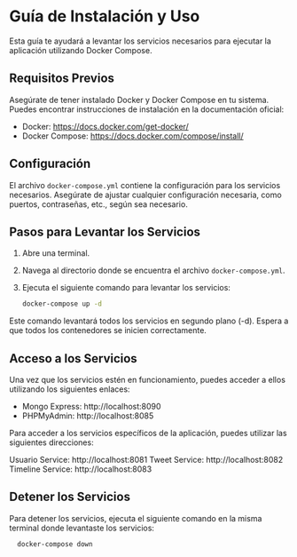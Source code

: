 # Guía de Instalación y Uso

Esta guía te ayudará a levantar los servicios necesarios para ejecutar la aplicación utilizando Docker Compose.

## Requisitos Previos

Asegúrate de tener instalado Docker y Docker Compose en tu sistema. Puedes encontrar instrucciones de instalación en la documentación oficial:

- Docker: https://docs.docker.com/get-docker/
- Docker Compose: https://docs.docker.com/compose/install/

## Configuración

El archivo `docker-compose.yml` contiene la configuración para los servicios necesarios. Asegúrate de ajustar cualquier configuración necesaria, como puertos, contraseñas, etc., según sea necesario.

## Pasos para Levantar los Servicios

1. Abre una terminal.
2. Navega al directorio donde se encuentra el archivo `docker-compose.yml`.
3. Ejecuta el siguiente comando para levantar los servicios:

   ```bash
   docker-compose up -d

Este comando levantará todos los servicios en segundo plano (-d).
Espera a que todos los contenedores se inicien correctamente.

## Acceso a los Servicios

Una vez que los servicios estén en funcionamiento, puedes acceder a ellos utilizando los siguientes enlaces:

- Mongo Express: http://localhost:8090
- PHPMyAdmin: http://localhost:8085

Para acceder a los servicios específicos de la aplicación, puedes utilizar las siguientes direcciones:

Usuario Service: http://localhost:8081
Tweet Service: http://localhost:8082
Timeline Service: http://localhost:8083

## Detener los Servicios

Para detener los servicios, ejecuta el siguiente comando en la misma terminal donde levantaste los servicios:



 ```bash
   docker-compose down




